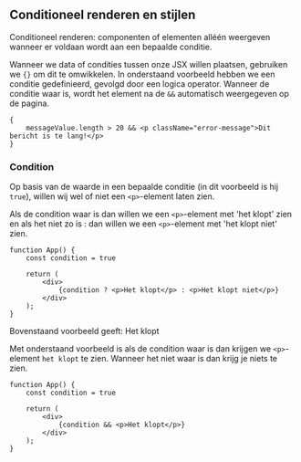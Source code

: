 ## Conditioneel renderen en stijlen

Conditioneel renderen: componenten of elementen alléén weergeven wanneer er voldaan wordt aan een bepaalde conditie.

Wanneer we data of condities tussen onze JSX willen plaatsen, gebruiken we `{}` om dit te omwikkelen. In onderstaand voorbeeld hebben we een conditie gedefinieerd, gevolgd door een logica operator. Wanneer de conditie waar is, wordt het element na de `&&` automatisch weergegeven op de pagina.

    {
        messageValue.length > 20 && <p className="error-message">Dit bericht is te lang!</p>
    }

### Condition

Op basis van de waarde in een bepaalde conditie (in dit voorbeeld is hij `true`), willen wij wel of niet een `<p>`-element laten zien.

Als de condition waar is dan willen we een `<p>`-element met 'het klopt' zien en als het niet zo is : dan willen we een `<p>`-element met 'het klopt niet' zien.

    function App() {
        const condition = true
    
        return (
            <div>
                {condition ? <p>Het klopt</p> : <p>Het klopt niet</p>}
            </div>
        );
    }

Bovenstaand voorbeeld geeft: Het klopt

Met onderstaand voorbeeld is als de condition waar is dan krijgen we `<p>`-element `het klopt` te zien. Wanneer het niet waar is dan krijg je niets te zien.

    function App() {
        const condition = true
    
        return (
            <div>
                {condition && <p>Het klopt</p>}
            </div>
        );
    }